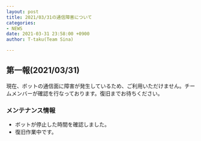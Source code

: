 ```yaml
---
layout: post
title: 2021/03/31の通信障害について
categories:
- NEWS
date: 2021-03-31 23:58:00 +0900
author: T-taku(Team Sina)

---
```

## 第一報(2021/03/31)

現在、ボットの通信面に障害が発生しているため、ご利用いただけません。チームメンバーが確認を行なっております。復旧までお待ちください。

### メンテナンス情報

* ボットが停止した時間を確認しました。
* 復旧作業中です。